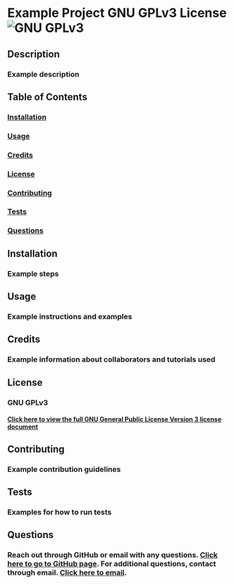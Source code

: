 # Example Project GNU GPLv3 License ![GNU GPLv3](https://img.shields.io/badge/License-GPLv3-blue.svg)

  ## Description
  ### Example description
  
  ## Table of Contents 
  ### [Installation](#installation)
  ### [Usage](#usage)
  ### [Credits](#credits) 
  ### [License](#license)
  ### [Contributing](#contributing)
  ### [Tests](#tests)
  ### [Questions](#questions)

  ## Installation
  ### Example steps

  ## Usage
  ### Example instructions and examples

  ## Credits
  ### Example information about collaborators and tutorials used
  
 ## License 
 ### GNU GPLv3 
 #### [Click here to view the full GNU General Public License Version 3 license document](https://www.gnu.org/licenses/gpl-3.0.txt) 

  ## Contributing
  ### Example contribution guidelines

  ## Tests
  ### Examples for how to run tests

  ## Questions 
  ### Reach out through GitHub or email with any questions. [Click here to go to GitHub page](https://github.com/ExampleGitHubUser). For additional questions, contact through email. [Click here to email](mailto:ExampleEmail). 
